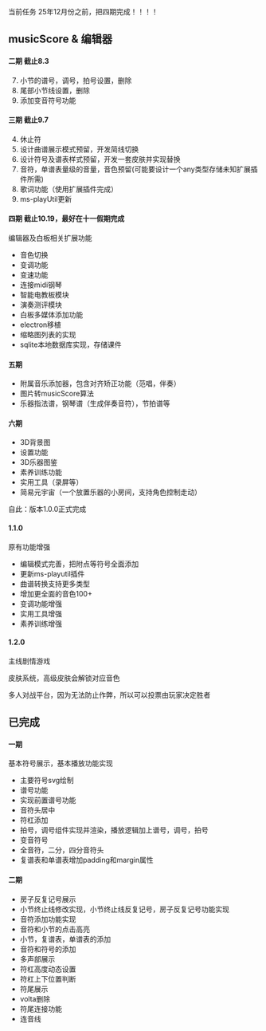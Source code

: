 当前任务
25年12月份之前，把四期完成！！！！

## musicScore & 编辑器

#### 二期 截止8.3

7. 小节的谱号，调号，拍号设置，删除
7. 尾部小节线设置，删除
7. 添加变音符号功能

#### 三期 截止9.7

4. 休止符
5. 设计曲谱展示模式预留，开发简线切换
6. 设计符号及谱表样式预留，开发一套皮肤并实现替换
10. 音符，单谱表量级的音量，音色预留(可能要设计一个any类型存储未知扩展插件所需)
11. 歌词功能（使用扩展插件完成）
12. ms-playUtil更新

#### 四期  截止10.19，最好在十一假期完成

编辑器及白板相关扩展功能

+ 音色切换
+ 变调功能
+ 变速功能
+ 连接midi钢琴
+ 智能电教板模块
+ 演奏测评模块
+ 白板多媒体添加功能
+ electron移植
+ 缩略图列表的实现
+ sqlite本地数据库实现，存储课件

#### 五期

+ 附属音乐添加器，包含对齐矫正功能（范唱，伴奏）
+ 图片转musicScore算法
+ 乐器指法谱，钢琴谱（生成伴奏音符），节拍谱等

#### 六期

+ 3D背景图
+ 设置功能
+ 3D乐器图鉴
+ 素养训练功能
+ 实用工具（录屏等）
+ 简易元宇宙（一个放置乐器的小房间，支持角色控制走动）

自此：版本1.0.0正式完成

#### 1.1.0

原有功能增强

+ 编辑模式完善，把附点等符号全面添加
+ 更新ms-playutil插件
+ 曲谱转换支持更多类型
+ 增加更全面的音色100+
+ 变调功能增强
+ 实用工具增强
+ 素养训练增强

#### 1.2.0

主线剧情游戏

皮肤系统，高级皮肤会解锁对应音色

多人对战平台，因为无法防止作弊，所以可以投票由玩家决定胜者

## 已完成

#### 一期

基本符号展示，基本播放功能实现

+ 主要符号svg绘制
+ 谱号功能
+ 实现前置谱号功能
+ 音符头居中
+ 符杠添加
+ 拍号，调号组件实现并渲染，播放逻辑加上谱号，调号，拍号
+ 变音符号
+ 全音符，二分，四分音符头
+ 复谱表和单谱表增加padding和margin属性

#### 二期

+ 房子反复记号展示
+ 小节终止线修改实现，小节终止线反复记号，房子反复记号功能实现
+ 音符添加功能实现
+ 音符和小节的点击高亮
+ 小节，复谱表，单谱表的添加
+ 音符和符号的添加
+ 多声部展示
+ 符杠高度动态设置
+ 符杠上下位置判断
+ 符尾展示
+ volta删除
+ 符尾连接功能
+ 连音线
